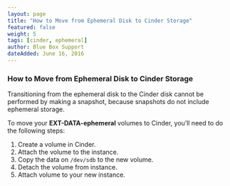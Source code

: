 ```yaml
---
layout: page
title: "How to Move from Ephemeral Disk to Cinder Storage"
featured: false
weight: 5
tags: [cinder, ephemeral]
author: Blue Box Support
dateAdded: June 16, 2016
---
```

### How to Move from Ephemeral Disk to Cinder Storage

Transitioning from the ephemeral disk to the Cinder disk cannot be performed by making a snapshot, because snapshots do not include ephemeral storage.

To move your **EXT-DATA-ephemeral** volumes to Cinder, you’ll need to do the following steps:

1. Create a volume in Cinder.
2. Attach the volume to the instance.
3. Copy the data on `/dev/sdb` to the new volume.
4. Detach the volume from instance.
5. Attach volume to your new instance.

